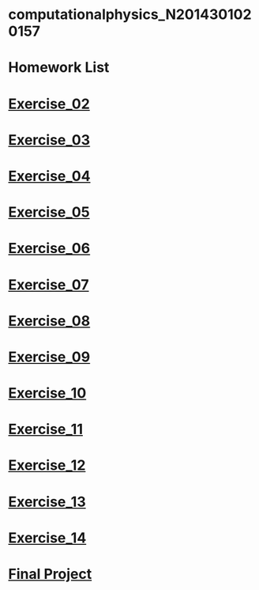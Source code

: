 # computationalphysics_N2014301020157
# Homework List
# [Exercise_02](https://github.com/LIWEI233/computationalphysics_N2014301020157/blob/master/Exercise_02.md)
# [Exercise_03](https://github.com/LIWEI233/computationalphysics_N2014301020157/blob/master/Exercise_03.md)
# [Exercise_04](https://github.com/LIWEI233/computationalphysics_N2014301020157/blob/master/exercise_04.md)
# [Exercise_05](https://github.com/LIWEI233/computationalphysics_N2014301020157/blob/master/exercise_05.md)
# [Exercise_06](https://github.com/LIWEI233/computationalphysics_N2014301020157/blob/master/exercise_06.md)
# [Exercise_07](https://github.com/LIWEI233/computationalphysics_N2014301020157/blob/master/exercise_07.md)
# [Exercise_08](https://github.com/LIWEI233/computationalphysics_N2014301020157/blob/master/exercise_08.md)
# [Exercise_09](https://github.com/LIWEI233/computationalphysics_N2014301020157/blob/master/exercise_09.md)
# [Exercise_10](https://github.com/LIWEI233/computationalphysics_N2014301020157/blob/master/exercise_10.md)
# [Exercise_11](https://github.com/LIWEI233/computationalphysics_N2014301020157/blob/master/exercise_11.md)
# [Exercise_12]()
# [Exercise_13]()
# [Exercise_14]()
# [Final Project]()
